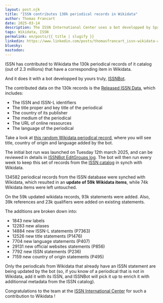 ```yaml
---
layout: post.njk
title: "ISSN contributes 130k periodical records in Wikidata"
author: Thomas Francart
date: 2025-03-14
description: The ISSN International Center uses a bot developped by Sparna to automatically populate Wikidata items with attributes from its catalog
tags: Wikidata, ISSN
permalink: en/posts/{{ title | slugify }}
linkedin: https://www.linkedin.com/posts/thomasfrancart_issn-wikidata-activity-7307355529201238016-zhtQ
bluesky: 
mastodon: 
---
```


<p class="lead">ISSN has contributed to Wikidata the 130k periodical records of it catalog (out of 2.3 millions) that have a corresponding item in Wikidata.</p>

And it does it with a bot developped by yours truly, [ISSNBot](https://github.com/CIEPS/ISSNBot).

The contributed data on the 130k records is the [Released ISSN Data](https://portal.issn.org/content/license-contract), which includes:

  - The ISSN and ISSN-L identifiers
  - The title proper and key title of the periodical
  - The country of its publisher
  - The medium of the periodical
  - The URL of online ressources
  - The language of the periodical

Take a look at [this random Wikidata periodical record](https://www.wikidata.org/wiki/Q108279397), where you will see title, country of origin and language added by the bot.

The initial bot run was launched on Tuesday 12th march 2025, and can be reviewed in details in [ISSNBot EditGroups log](https://editgroups.toolforge.org/?tool=ISSNBot). The bot will then run every week to keep this set of records from the [ISSN catalog](https://portal.issn.org/) in synch with Wikidata. 

134582 periodical records from the ISSN database were synched with Wikidata, which resulted in an **update of 59k Wikidata items**, while 74k Wikidata items were left untouched.
 
On the 59k updated wikidata records, 93k statements were added. Also, 39k references and 23k qualifiers were added on existing statements.

The additions are broken down into:
  - 1843 new labels
  - 12283 new aliases
  - 14884 new ISSN-L statements (P7363)
  - 12526 new title statements (P1476)
  - 7704 new language statements (P407)
  - 29131 new official websites statements (P856)
  - 7792 new ISSN statements (P236)
  - 7159 new country of origin statements (P495)

Only the periodicals from Wikidata that already have an ISSN statement are being updated by the bot (so, if you know of a periodical that is not in Wikidata, add it with its ISSN, and ISSNBot will pick it up to enrich it with additionnal metadata from the ISSN catalog).

Congratulations to the team at the [ISSN International Center](https://www.issn.org/the-centre-and-the-network/our-mission/the-international-centre-for-the-registration-of-serial-publications-cieps/) for such a contribution to Wikidata !
